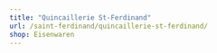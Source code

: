 ```yaml
---
title: "Quincaillerie St-Ferdinand"
url: /saint-ferdinand/quincaillerie-st-ferdinand/
shop: Eisenwaren
---
```


